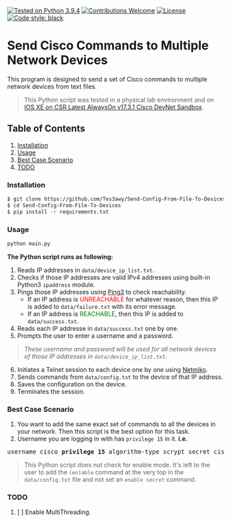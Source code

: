 [![Tested on Python 3.9.4](https://img.shields.io/badge/Tested%20-Python%203.9.4-blue.svg?logo=python)](https://www.python.org/downloads)
[![Contributions Welcome](https://img.shields.io/static/v1.svg?label=Contributions&message=Welcome&color=7206BB)]()
[![License](https://img.shields.io/github/license/Tes3awy/Send-Config-From-File-To-Devices)](https://github.com/Tes3awy/Send-Config-From-File-To-Devices/blob/main/LICENSE)
[![Code style: black](https://img.shields.io/badge/code%20style-black-000000.svg)](https://github.com/psf/black)

# Send Cisco Commands to Multiple Network Devices

This program is designed to send a set of Cisco commands to multiple network devices from text files.

> This Python script was tested in a physical lab environment and on [IOS XE on CSR Latest AlwaysOn v17.3.1 Cisco DevNet Sandbox](https://devnetsandbox.cisco.com/RM/Diagram/Index/7b4d4209-a17c-4bc3-9b38-f15184e53a94?diagramType=Topology).

## Table of Contents

1. [Installation](#installation)
2. [Usage](#usage)
3. [Best Case Scenario](#best-case-scenario)
4. [TODO](#todo)

### Installation

```bash
$ git clone https://github.com/Tes3awy/Send-Config-From-File-To-Devices.git
$ cd Send-Config-From-File-To-Devices
$ pip install -r requirements.txt
```

### Usage

```python
python main.py
```

**The Python script runs as following:**

1. Reads IP addresses in `data/device_ip_list.txt`.
2. Checks if those IP addresses are valid IPv4 addresses using built-in Python3 `ipaddress` module.
3. Pings those IP addresses using [Ping3](https://github.com/kyan001/ping3) to check reachability.
   - If an IP address is <span style="color: red;">UNREACHABLE</span> for whatever reason, then this IP is added to `data/failure.txt` with its error message.
   - If an IP address is <span style="color: green;">REACHABLE</span>, then this IP is added to `data/success.txt`.
4. Reads each IP addresse in `data/success.txt` one by one.
5. Prompts the user to enter a username and a password. 
> _These username and password will be used for all network devices of those IP addresses in `data/device_ip_list.txt`._
6. Initiates a Telnet session to each device one by one using [Netmiko](https://github.com/ktbyers/netmiko).
7. Sends commands from `data/config.txt` to the device of that IP address.
8. Saves the configuration on the device.
9. Terminates the session.

### Best Case Scenario

1. You want to add the same exact set of commands to all the devices in your network. Then this script is the best option for this task.
2. Username you are logging in with has `privilege 15` in it. **i.e.**

<pre>
username cisco <strong>privilege 15</strong> algorithm-type scrypt secret cisco
</pre>

> This Python script does not check for enable mode. It's left to the user to add the `(en)able` command at the very top in the `data/config.txt` file and not set an `enable secret` command.

### TODO

1. [ ] Enable MultiThreading.
